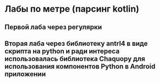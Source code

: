 # Лабы по метре (парсинг kotlin)

## Первой лаба через регулярки

## Вторая лаба через библиотеку antrl4 в виде скрипта на python и ради интереса использовалась библиотека Chaquopy для использования компонентов Python в Android приложении
